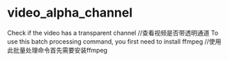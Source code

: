 # video_alpha_channel
Check if the video has a transparent channel //查看视频是否带透明通道
To use this batch processing command, you first need to install ffmpeg //使用此批量处理命令首先需要安装ffmpeg


